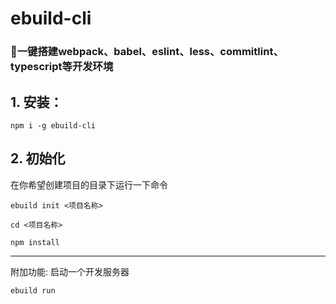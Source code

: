 # ebuild-cli

### 🚀一键搭建webpack、babel、eslint、less、commitlint、typescript等开发环境

## 1. 安装：

```
npm i -g ebuild-cli
```

## 2. 初始化

在你希望创建项目的目录下运行一下命令

```
ebuild init <项目名称>
```

```
cd <项目名称>
```

```
npm install
```

----

附加功能: 启动一个开发服务器

```
ebuild run
```